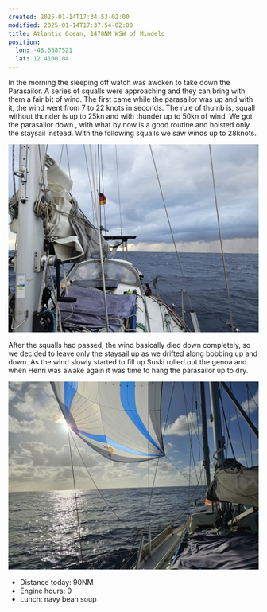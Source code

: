 ```yaml
---
created: 2025-01-14T17:34:53-02:00
modified: 2025-01-14T17:37:54-02:00
title: Atlantic Ocean, 1478NM WSW of Mindelo
position:
  lon: -48.6587521
  lat: 12.4100104
---
```


In the morning the sleeping off watch was awoken to take down the Parasailor. A series of squalls were approaching and they can bring with them a fair bit of wind. The first came while the parasailor was up and with it, the wind went from 7 to 22 knots in seconds. The rule of thumb is, squall without thunder is up to 25kn and with thunder up to 50kn of wind. We got the parasailor down , with what by now is a good routine and hoisted only the staysail instead. With the following squalls we saw winds up to 28knots.

![Image](../2025/3b8a10a4cb03df4ab8aee5d7df5a7488.jpg) 

After the squalls had passed, the wind basically died down completely, so we decided to leave only the staysail up as we drifted along bobbing up and down. As the wind slowly started to fill up Suski rolled out the genoa and when Henri was awake again it was time to hang the parasailor up to dry.

![Image](../2025/839c459ae0b812588a543b06386f4130.jpg) 

* Distance today: 90NM
* Engine hours: 0
* Lunch: navy bean soup
